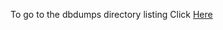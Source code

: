 To go to the dbdumps directory listing Click [Here](https://ipfs.io/ipns/Qmcgnu9U2rHHpCnBUWMUfwGXCXmqQL3sousRSLA1y8DbAP)
